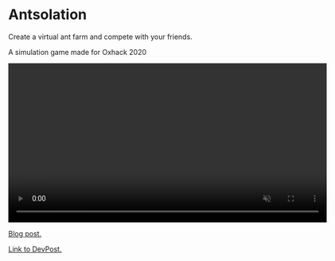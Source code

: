 # Antsolation

Create a virtual ant farm and compete with your friends.

A simulation game made for Oxhack 2020

<p><video src="https://github.com/rosscg/Antsolation/blob/master/doc/demo/antsolation-gameplay.mov" width="640" autoplay muted loop/></p>

[Blog post.](https://rossgales.com/Antsolation/)

[Link to DevPost.](https://devpost.com/software/antsolation)
